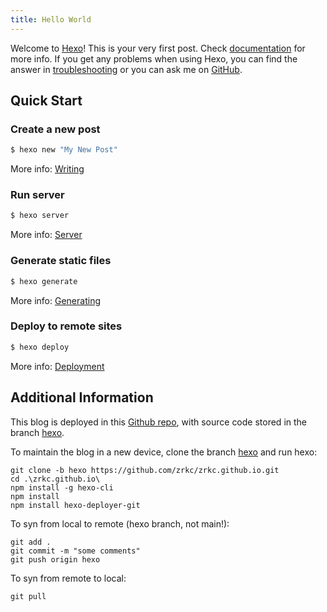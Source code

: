 ```yaml
---
title: Hello World
---
```

Welcome to [Hexo](https://hexo.io/)! This is your very first post. Check [documentation](https://hexo.io/docs/) for more info. If you get any problems when using Hexo, you can find the answer in [troubleshooting](https://hexo.io/docs/troubleshooting.html) or you can ask me on [GitHub](https://github.com/hexojs/hexo/issues).

## Quick Start

### Create a new post

``` bash
$ hexo new "My New Post"
```

More info: [Writing](https://hexo.io/docs/writing.html)

### Run server

``` bash
$ hexo server
```

More info: [Server](https://hexo.io/docs/server.html)

### Generate static files

``` bash
$ hexo generate
```

More info: [Generating](https://hexo.io/docs/generating.html)

### Deploy to remote sites

``` bash
$ hexo deploy
```

More info: [Deployment](https://hexo.io/docs/one-command-deployment.html)

## Additional Information

This blog is deployed in this [Github repo](https://github.com/zrkc/zrkc.github.io/tree/main), with source code stored in the branch [hexo](https://github.com/zrkc/zrkc.github.io/tree/hexo).

To maintain the blog in a new device, clone the branch [hexo](https://github.com/zrkc/zrkc.github.io/tree/hexo) and run hexo:

```
git clone -b hexo https://github.com/zrkc/zrkc.github.io.git
cd .\zrkc.github.io\
npm install -g hexo-cli
npm install
npm install hexo-deployer-git
```

To syn from local to remote (hexo branch, not main!):

```
git add .
git commit -m "some comments"
git push origin hexo
```

To syn from remote to local:

```
git pull
```